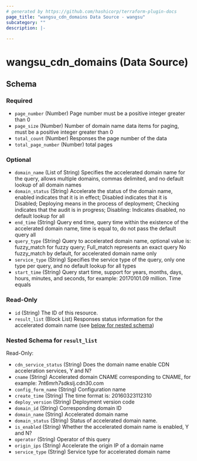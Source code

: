 ```yaml
---
# generated by https://github.com/hashicorp/terraform-plugin-docs
page_title: "wangsu_cdn_domains Data Source - wangsu"
subcategory: ""
description: |-
  
---
```


# wangsu_cdn_domains (Data Source)





<!-- schema generated by tfplugindocs -->
## Schema

### Required

- `page_number` (Number) Page number must be a positive integer greater than 0
- `page_size` (Number) Number of domain name data items for paging, must be a positive integer greater than 0
- `total_count` (Number) Responses the page number of the data
- `total_page_number` (Number) total pages

### Optional

- `domain_name` (List of String) Specifies the accelerated domain name for the query, allows multiple domains, commas delimited, and no default lookup of all domain names
- `domain_status` (String) Accelerate the status of the domain name, enabled indicates that it is in effect; Disabled indicates that it is Disabled; Deploying means in the process of deployment; Checking indicates that the audit is in progress; Disabling: Indicates disabled, no default lookup for all
- `end_time` (String) Query end time, query time within the existence of the accelerated domain name, time is equal to, do not pass the default query all
- `query_type` (String) Query to accelerated domain name, optional value is: fuzzy_match for fuzzy query; Full_match represents an exact query No fuzzy_match by default, for accelerated domain name only
- `service_type` (String) Specifies the service type of the query, only one type per query, and no default lookup for all types
- `start_time` (String) Query start time, support for years, months, days, hours, minutes, and seconds, for example: 20170101.09 million. Time equals

### Read-Only

- `id` (String) The ID of this resource.
- `result_list` (Block List) Responses status information for the accelerated domain name (see [below for nested schema](#nestedblock--result_list))

<a id="nestedblock--result_list"></a>
### Nested Schema for `result_list`

Read-Only:

- `cdn_service_status` (String) Does the domain name enable CDN acceleration services, Y and N?
- `cname` (String) Accelerated domain CNAME corresponding to CNAME, for example: 7nt6mrh7sdkslj.cdn30.com
- `config_form_name` (String) Configuration name
- `create_time` (String) The time format is: 20160323112310
- `deploy_version` (String) Deployment version code
- `domain_id` (String) Corresponding domain ID
- `domain_name` (String) Accelerated domain name
- `domain_status` (String) Status of accelerated domain name.
- `is_enabled` (String) Whether the accelerated domain name is enabled, Y and N?
- `operator` (String) Operator of this query
- `origin_ips` (String) Accelerate the origin IP of a domain name
- `service_type` (String) Service type for accelerated domain name

